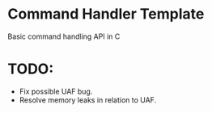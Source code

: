 # Command Handler Template
Basic command handling API in C

# TODO:
* Fix possible UAF bug.
* Resolve memory leaks in relation to UAF.
  
